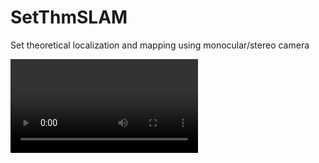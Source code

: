 # SetThmSLAM
Set theoretical localization and mapping using monocular/stereo camera

<td width="50%">
    <video src="https://youtu.be/KuSwlT-p_n0"/>
</td>
